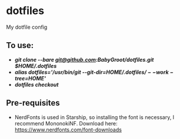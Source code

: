 # dotfiles
My dotfile config

## To use:
+ ***git clone --bare git@github.com:BabyGroot/dotfiles.git $HOME/.dotfiles***
+ ***alias dotfiles='/usr/bin/git --git-dir=$HOME/.dotfiles/ --work-tree=$HOME'***
+ ***dotfiles checkout***

## Pre-requisites
+ NerdFonts is used in Starship,  so installing the font is necessary, I recommend MononokiNF.  Download here: https://www.nerdfonts.com/font-downloads
